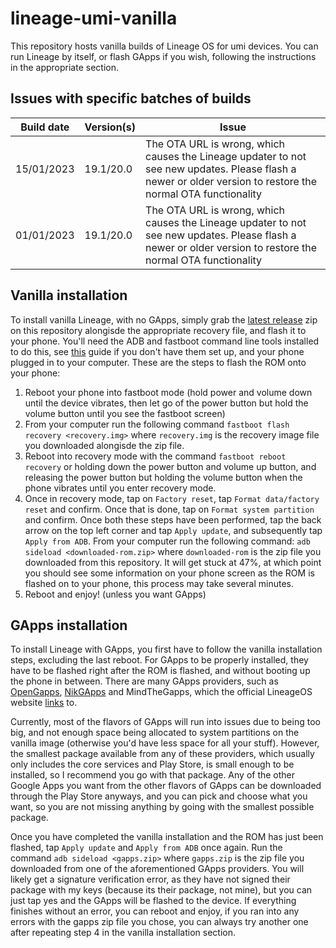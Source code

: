 # lineage-umi-vanilla

This repository hosts vanilla builds of Lineage OS for umi devices. You can run Lineage by itself, or flash GApps if you wish, following the instructions in the appropriate section.

## Issues with specific batches of builds

| Build date | Version(s) | Issue |
|------------|------------|-------|
| 15/01/2023 | 19.1/20.0  | The OTA URL is wrong, which causes the Lineage updater to not see new updates. Please flash a newer or older version to restore the normal OTA functionality|
| 01/01/2023 | 19.1/20.0  | The OTA URL is wrong, which causes the Lineage updater to not see new updates. Please flash a newer or older version to restore the normal OTA functionality|

## Vanilla installation

To install vanilla Lineage, with no GApps, simply grab the [latest release](https://github.com/nanoandrew4/lineage-umi-vanilla/releases) zip on this repository alongisde the appropriate recovery file, and flash it to your phone. You'll need the ADB and fastboot command line tools installed to do this, see [this](https://www.xda-developers.com/install-adb-windows-macos-linux/) guide if you don't have them set up, and your phone plugged in to your computer. These are the steps to flash the ROM onto your phone:

1. Reboot your phone into fastboot mode (hold power and volume down until the device vibrates, then let go of the power button but hold the volume button until you see the fastboot screen)
2. From your computer run the following command `fastboot flash recovery <recovery.img>` where `recovery.img` is the recovery image file you downloaded alongisde the zip file.
3. Reboot into recovery mode with the command `fastboot reboot recovery` or holding down the power button and volume up button, and releasing the power button but holding the volume button when the phone vibrates until you enter recovery mode.
4. Once in recovery mode, tap on `Factory reset`, tap `Format data/factory reset` and confirm. Once that is done, tap on `Format system partition` and confirm. Once both these steps have been performed, tap the back arrow on the top left corner and tap `Apply update`, and subsequently tap `Apply from ADB`. From your computer run the following command: `adb sideload <downloaded-rom.zip>` where `downloaded-rom` is the zip file you downloaded from this repository. It will get stuck at 47%, at which point you should see some information on your phone screen as the ROM is flashed on to your phone, this process may take several minutes.
5. Reboot and enjoy! (unless you want GApps)

## GApps installation

To install Lineage with GApps, you first have to follow the vanilla installation steps, excluding the last reboot. For GApps to be properly installed, they have to be flashed right after the ROM is flashed, and without booting up the phone in between. There are many GApps providers, such as [OpenGapps](https://opengapps.org/), [NikGApps](https://nikgapps.com/) and MindTheGapps, which the official LineageOS website [links](https://wiki.lineageos.org/gapps) to. 

Currently, most of the flavors of GApps will run into issues due to being too big, and not enough space being allocated to system partitions on the vanilla image (otherwise you'd have less space for all your stuff). However, the smallest package available from any of these providers, which usually only includes the core services and Play Store, is small enough to be installed, so I recommend you go with that package. Any of the other Google Apps you want from the other flavors of GApps can be downloaded through the Play Store anyways, and you can pick and choose what you want, so you are not missing anything by going with the smallest possible package.

Once you have completed the vanilla installation and the ROM has just been flashed, tap `Apply update` and `Apply from ADB` once again. Run the command `adb sideload <gapps.zip>` where `gapps.zip` is the zip file you downloaded from one of the aforementioned GApps providers. You will likely get a signature verification error, as they have not signed their package with my keys (because its their package, not mine), but you can just tap yes and the GApps will be flashed to the device. If everything finishes without an error, you can reboot and enjoy, if you ran into any errors with the gapps zip file you chose, you can always try another one after repeating step 4 in the vanilla installation section.


